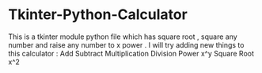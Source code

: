 # Tkinter-Python-Calculator
This is a tkinter module python file which has square root , square any number and raise any number to x power .
I will try adding new things to this calculator : 
Add
Subtract 
Multiplication
Division
Power x^y
Square Root
x^2
